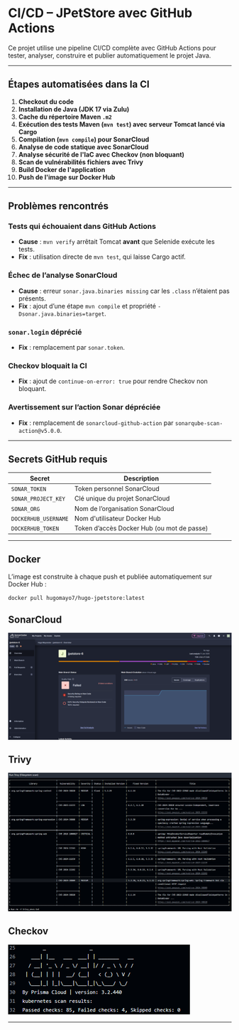 # CI/CD – JPetStore avec GitHub Actions

Ce projet utilise une pipeline CI/CD complète avec GitHub Actions pour tester, analyser, construire et publier automatiquement le projet Java.

---

## Étapes automatisées dans la CI

1. **Checkout du code**
2. **Installation de Java (JDK 17 via Zulu)**
3. **Cache du répertoire Maven `.m2`**
4. **Exécution des tests Maven (`mvn test`) avec serveur Tomcat lancé via Cargo**
5. **Compilation (`mvn compile`) pour SonarCloud**
6. **Analyse de code statique avec SonarCloud**
7. **Analyse sécurité de l'IaC avec Checkov (non bloquant)**
8. **Scan de vulnérabilités fichiers avec Trivy**
9. **Build Docker de l'application**
10. **Push de l'image sur Docker Hub**

---

## Problèmes rencontrés

### Tests qui échouaient dans GitHub Actions
- **Cause** : `mvn verify` arrêtait Tomcat **avant** que Selenide exécute les tests.
- **Fix** : utilisation directe de `mvn test`, qui laisse Cargo actif.

### Échec de l’analyse SonarCloud
- **Cause** : erreur `sonar.java.binaries missing` car les `.class` n’étaient pas présents.
- **Fix** : ajout d’une étape `mvn compile` et propriété `-Dsonar.java.binaries=target`.

### `sonar.login` déprécié
- **Fix** : remplacement par `sonar.token`.

### Checkov bloquait la CI
- **Fix** : ajout de `continue-on-error: true` pour rendre Checkov non bloquant.

### Avertissement sur l’action Sonar dépréciée
- **Fix** : remplacement de `sonarcloud-github-action` par `sonarqube-scan-action@v5.0.0`.

---

## Secrets GitHub requis

| Secret                | Description                                |
|-----------------------|--------------------------------------------|
| `SONAR_TOKEN`         | Token personnel SonarCloud                 |
| `SONAR_PROJECT_KEY`   | Clé unique du projet SonarCloud            |
| `SONAR_ORG`           | Nom de l’organisation SonarCloud           |
| `DOCKERHUB_USERNAME`  | Nom d'utilisateur Docker Hub               |
| `DOCKERHUB_TOKEN`     | Token d’accès Docker Hub (ou mot de passe) |

---

## Docker

L’image est construite à chaque push et publiée automatiquement sur Docker Hub :

```
docker pull hugomayo7/hugo-jpetstore:latest
```

## SonarCloud
![SonarCloud Dashboard](image.png)

## Trivy 
![Trivy results](image-1.png)

## Checkov
![Checkov results](image-2.png)

---